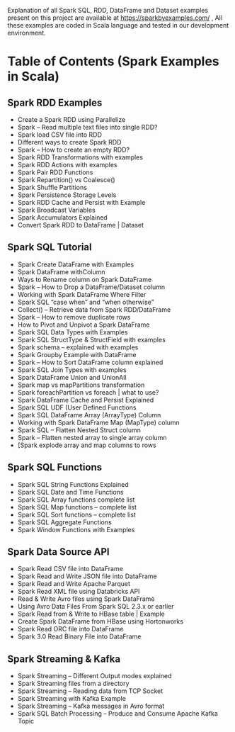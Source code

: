 
Explanation of all Spark SQL, RDD, DataFrame and Dataset examples present on this project are available at https://sparkbyexamples.com/ , All these examples are coded in Scala language and tested in our development environment.

# Table of Contents (Spark Examples in Scala)

## Spark RDD Examples
  - Create a Spark RDD using Parallelize
  - Spark – Read multiple text files into single RDD?
  - Spark load CSV file into RDD
  - Different ways to create Spark RDD
  - Spark – How to create an empty RDD?
  - Spark RDD Transformations with examples
  - Spark RDD Actions with examples
  - Spark Pair RDD Functions
  - Spark Repartition() vs Coalesce()
  - Spark Shuffle Partitions
  - Spark Persistence Storage Levels
  - Spark RDD Cache and Persist with Example
  - Spark Broadcast Variables
  - Spark Accumulators Explained
  - Convert Spark RDD to DataFrame | Dataset
  
## Spark SQL Tutorial
  - Spark Create DataFrame with Examples
  - Spark DataFrame withColumn
  - Ways to Rename column on Spark DataFrame
  - Spark – How to Drop a DataFrame/Dataset column
  - Working with Spark DataFrame Where Filter
  - Spark SQL “case when” and “when otherwise”
  - Collect() – Retrieve data from Spark RDD/DataFrame
  - Spark – How to remove duplicate rows
  - How to Pivot and Unpivot a Spark DataFrame
  - Spark SQL Data Types with Examples
  - Spark SQL StructType & StructField with examples
  - Spark schema – explained with examples
  - Spark Groupby Example with DataFrame
  - Spark – How to Sort DataFrame column explained
  - Spark SQL Join Types with examples
  - Spark DataFrame Union and UnionAll
  - Spark map vs mapPartitions transformation
  - Spark foreachPartition vs foreach | what to use?
  - Spark DataFrame Cache and Persist Explained
  - Spark SQL UDF (User Defined Functions
  - Spark SQL DataFrame Array (ArrayType) Column
  - Working with Spark DataFrame Map (MapType) column
  - Spark SQL – Flatten Nested Struct column
  - Spark – Flatten nested array to single array column
  - [Spark explode array and map columns to rows
  
  
   ## Spark SQL Functions
  - Spark SQL String Functions Explained
  - Spark SQL Date and Time Functions
  - Spark SQL Array functions complete list
  - Spark SQL Map functions – complete list
  - Spark SQL Sort functions – complete list
  - Spark SQL Aggregate Functions
  - Spark Window Functions with Examples
    
   ## Spark Data Source API
   - Spark Read CSV file into DataFrame
   - Spark Read and Write JSON file into DataFrame
   - Spark Read and Write Apache Parquet
   - Spark Read XML file using Databricks API
   - Read & Write Avro files using Spark DataFrame
   - Using Avro Data Files From Spark SQL 2.3.x or earlier
   - Spark Read from & Write to HBase table | Example
   - Create Spark DataFrame from HBase using Hortonworks
   - Spark Read ORC file into DataFrame
   - Spark 3.0 Read Binary File into DataFrame
   
   ## Spark Streaming & Kafka
   - Spark Streaming – Different Output modes explained
   - Spark Streaming files from a directory
   - Spark Streaming – Reading data from TCP Socket
   - Spark Streaming with Kafka Example
   - Spark Streaming – Kafka messages in Avro format
   - Spark SQL Batch Processing – Produce and Consume Apache Kafka Topic
   
   
   
    
  
